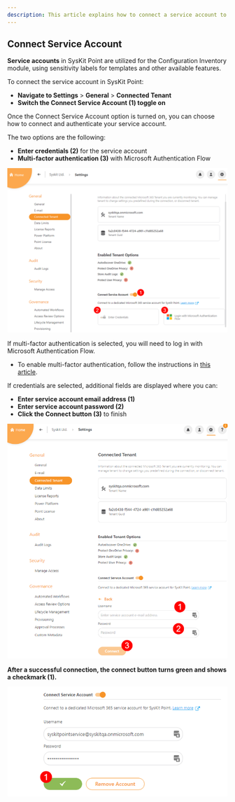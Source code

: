 ```yaml
---
description: This article explains how to connect a service account to SysKit Point. 
---
```


## Connect Service Account

**Service accounts** in SysKit Point are utilized for the Configuration Inventory module, using sensitivity labels for templates and other available features. 

To connect the service account in SysKit Point:
* **Navigate to Settings** > **General** > **Connected Tenant**
* **Switch the Connect Service Account (1) toggle on**

Once the Connect Service Account option is turned on, you can choose how to connect and authenticate your service account.

The two options are the following:

* **Enter credentials (2)** for the service account
* **Multi-factor authentication (3)** with Microsoft Authentication Flow

![Connect Service Account](../.gitbook/assets/connect-service-account_toggle.png)

If multi-factor authentication is selected, you will need to log in with Microsoft Authentication Flow. 
  * To enable multi-factor authentication, follow the instructions in [this article](https://support.microsoft.com/en-us/office/set-up-your-microsoft-365-sign-in-for-multi-factor-authentication-ace1d096-61e5-449b-a875-58eb3d74de14).


If credentials are selected, additional fields are displayed where you can:
* **Enter service account email address (1)**
* **Enter service account password (2)**
* **Click the Connect button (3)** to finish

![Service Account Credentials](../.gitbook/assets/connect-service-account_credentials.png)

**After a successful connection, the connect button turns green and shows a checkmark (1).**

![Service Account Credentials](../.gitbook/assets/connect-service-account_checkmark.png)
